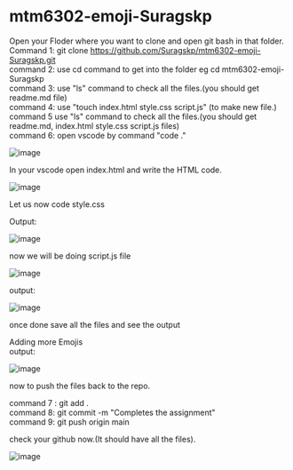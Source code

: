 # mtm6302-emoji-Suragskp

Open your Floder where you want to clone and open git bash in that folder.<br>
Command 1: git clone https://github.com/Suragskp/mtm6302-emoji-Suragskp.git<br>
command 2: use cd command to get into the folder eg cd mtm6302-emoji-Suragskp<br>
command 3: use "ls" command to check all the files.(you should get readme.md file)<br>
command 4: use "touch index.html style.css script.js" (to make new file.)<br>
command 5 use "ls" command to check all the files.(you should get readme.md, index.html style.css script.js files)<br>
command 6: open vscode by command "code ."<br>

![image](https://github.com/Suragskp/mtm6302-emoji-Suragskp/assets/169490774/709c7c38-a343-4d2e-8473-56de375833e1)

In your vscode open index.html and write the HTML code.<br>


![image](https://github.com/Suragskp/mtm6302-emoji-Suragskp/assets/169490774/4614b241-e2ad-4f46-9db9-d6fc7ef43645)

Let us now code style.css<br>

Output:<br>

![image](https://github.com/Suragskp/mtm6302-emoji-Suragskp/assets/169490774/7f5d68aa-6fdb-401c-b632-f63711c2a32f)

now we will be doing script.js file<br>

![image](https://github.com/Suragskp/mtm6302-emoji-Suragskp/assets/169490774/310a6d00-6f89-41a1-a7b2-bcf98faa1067)

output:<br>

![image](https://github.com/Suragskp/mtm6302-emoji-Suragskp/assets/169490774/2460eaec-15e6-496b-8b34-0200f90c2fea)

once done save all the files and see the output<br>

Adding more Emojis<br>
output:<br>

![image](https://github.com/Suragskp/mtm6302-emoji-Suragskp/assets/169490774/cee8b553-28ae-4b0e-9df3-40261d16db3f)

now to push the files back to the repo.<br>

command 7 : git add .<br>
command 8: git commit -m "Completes the assignment"<br>
command 9: git push origin main<br>

check your github now.(It should have all the files).<br>

![image](https://github.com/Suragskp/mtm6302-emoji-Suragskp/assets/169490774/b15733ec-1ee6-496a-8685-62d29eefacb2)<br>





